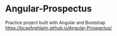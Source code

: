 # Angular-Prospectus
Practice project built with Angular and Bootstrap
https://bcagfoghlaim.github.io/Angular-Prospectus/
